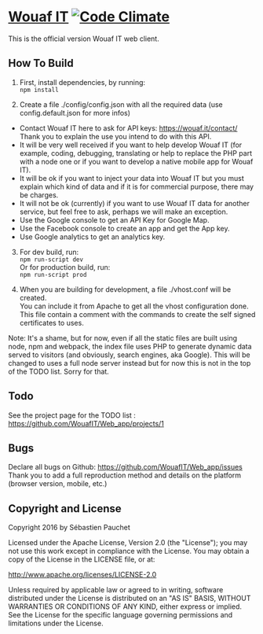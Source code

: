# [Wouaf IT](https://wouaf.it) [![Code Climate](https://codeclimate.com/github/WouafIT/Web_app/badges/gpa.svg)](https://codeclimate.com/github/WouafIT/Web_app)

This is the official version Wouaf IT web client.

How To Build
---------------------
1. First, install dependencies, by running:  
`npm install`

2. Create a file ./config/config.json with all the required data (use config.default.json for more infos)
  - Contact Wouaf IT here to ask for API keys: https://wouaf.it/contact/  
	Thank you to explain the use you intend to do with this API.  
   - It will be very well received if you want to help develop Wouaf IT (for example, coding, debugging, translating
	or help to replace the PHP part with a node one or if you want to develop a native mobile app for Wouaf IT).
   - It will be ok if you want to inject your data into Wouaf IT but you must explain which kind of data and if it is
    for commercial purpose, there may be charges.
   - It will not be ok (currently) if you want to use Wouaf IT data for another service, but feel free to ask,
   perhaps we will make an exception.
  - Use the Google console to get an API Key for Google Map.
  - Use the Facebook console to create an app and get the App key.
  - Use Google analytics to get an analytics key.
	
3. For dev build, run:  
`npm run-script dev`  
Or for production build, run:  
`npm run-script prod`

4. When you are building for development, a file ./vhost.conf will be created.  
You can include it from Apache to get all the vhost configuration done.  
This file contain a comment with the commands to create the self signed certificates to uses.

Note: It's a shame, but for now, even if all the static files are built using node, npm and webpack, 
the index file uses PHP to generate dynamic data served to visitors (and obviously, search engines, aka Google).
This will be changed to uses a full node server instead but for now this is not in the top of the TODO list. 
Sorry for that.

Todo
---------------------
See the project page for the TODO list : https://github.com/WouafIT/Web_app/projects/1

Bugs
---------------------
Declare all bugs on Github: https://github.com/WouafIT/Web_app/issues
Thank you to add a full reproduction method and details on the platform (browser version, mobile, etc.)

Copyright and License
---------------------
Copyright 2016 by Sébastien Pauchet

Licensed under the Apache License, Version 2.0 (the "License"); you may not use this work except in compliance with 
the License. You may obtain a copy of the License in the LICENSE file, or at:

http://www.apache.org/licenses/LICENSE-2.0

Unless required by applicable law or agreed to in writing, software distributed under the License is distributed 
on an "AS IS" BASIS, WITHOUT WARRANTIES OR CONDITIONS OF ANY KIND, either express or implied. See the License for 
the specific language governing permissions and limitations under the License.